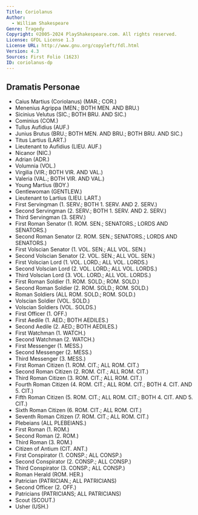 ```yaml
---
Title: Coriolanus
Author: 
  - William Shakespeare
Genre: Tragedy
Copyright: ©2005-2024 PlayShakespeare.com. All rights reserved.
License: GFDL License 1.3
License URL: http://www.gnu.org/copyleft/fdl.html
Version: 4.3
Sources: First Folio (1623)
ID: coriolanus-dp
---
```


## Dramatis Personae


- Caius Martius (Coriolanus) (MAR.; COR.)
- Menenius Agrippa (MEN.; BOTH MEN. AND BRU.)
- Sicinius Velutus (SIC.; BOTH BRU. AND SIC.)
- Cominius (COM.)
- Tullus Aufidius (AUF.)
- Junius Brutus (BRU.; BOTH MEN. AND BRU.; BOTH BRU. AND SIC.)
- Titus Lartius (LART.)
- Lieutenant to Aufidius (LIEU. AUF.)
- Nicanor (NIC.)
- Adrian (ADR.)
- Volumnia (VOL.)
- Virgilia (VIR.; BOTH VIR. AND VAL.)
- Valeria (VAL.; BOTH VIR. AND VAL.)
- Young Martius (BOY.)
- Gentlewoman (GENTLEW.)
- Lieutenant to Lartius (LIEU. LART.)
- First Servingman (1. SERV.; BOTH 1. SERV. AND 2. SERV.)
- Second Servingman (2. SERV.; BOTH 1. SERV. AND 2. SERV.)
- Third Servingman (3. SERV.)
- First Roman Senator (1. ROM. SEN.; SENATORS.; LORDS AND SENATORS.)
- Second Roman Senator (2. ROM. SEN.; SENATORS.; LORDS AND SENATORS.)
- First Volscian Senator (1. VOL. SEN.; ALL VOL. SEN.)
- Second Volscian Senator (2. VOL. SEN.; ALL VOL. SEN.)
- First Volscian Lord (1. VOL. LORD.; ALL VOL. LORDS.)
- Second Volscian Lord (2. VOL. LORD.; ALL VOL. LORDS.)
- Third Volscian Lord (3. VOL. LORD.; ALL VOL. LORDS.)
- First Roman Soldier (1. ROM. SOLD.; ROM. SOLD.)
- Second Roman Soldier (2. ROM. SOLD.; ROM. SOLD.)
- Roman Soldiers (ALL ROM. SOLD.; ROM. SOLD.)
- Volscian Soldier (VOL. SOLD.)
- Volscian Soldiers (VOL. SOLDS.)
- First Officer (1. OFF.)
- First Aedile (1. AED.; BOTH AEDILES.)
- Second Aedile (2. AED.; BOTH AEDILES.)
- First Watchman (1. WATCH.)
- Second Watchman (2. WATCH.)
- First Messenger (1. MESS.)
- Second Messenger (2. MESS.)
- Third Messenger (3. MESS.)
- First Roman Citizen (1. ROM. CIT.; ALL ROM. CIT.)
- Second Roman Citizen (2. ROM. CIT.; ALL ROM. CIT.)
- Third Roman Citizen (3. ROM. CIT.; ALL ROM. CIT.)
- Fourth Roman Citizen (4. ROM. CIT.; ALL ROM. CIT.; BOTH 4. CIT. AND 5. CIT.)
- Fifth Roman Citizen (5. ROM. CIT.; ALL ROM. CIT.; BOTH 4. CIT. AND 5. CIT.)
- Sixth Roman Citizen (6. ROM. CIT.; ALL ROM. CIT.)
- Seventh Roman Citizen (7. ROM. CIT.; ALL ROM. CIT.)
- Plebeians (ALL PLEBEIANS.)
- First Roman (1. ROM.)
- Second Roman (2. ROM.)
- Third Roman (3. ROM.)
- Citizen of Antium (CIT. ANT.)
- First Conspirator (1. CONSP.; ALL CONSP.)
- Second Conspirator (2. CONSP.; ALL CONSP.)
- Third Conspirator (3. CONSP.; ALL CONSP.)
- Roman Herald (ROM. HER.)
- Patrician (PATRICIAN.; ALL PATRICIANS)
- Second Officer (2. OFF.)
- Patricians (PATRICIANS; ALL PATRICIANS)
- Scout (SCOUT.)
- Usher (USH.)
